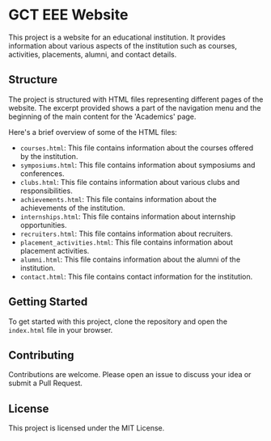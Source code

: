 # GCT EEE Website

This project is a website for an educational institution. It provides information about various aspects of the institution such as courses, activities, placements, alumni, and contact details.

## Structure

The project is structured with HTML files representing different pages of the website. The excerpt provided shows a part of the navigation menu and the beginning of the main content for the 'Academics' page.

Here's a brief overview of some of the HTML files:

- `courses.html`: This file contains information about the courses offered by the institution.
- `symposiums.html`: This file contains information about symposiums and conferences.
- `clubs.html`: This file contains information about various clubs and responsibilities.
- `achievements.html`: This file contains information about the achievements of the institution.
- `internships.html`: This file contains information about internship opportunities.
- `recruiters.html`: This file contains information about recruiters.
- `placement_activities.html`: This file contains information about placement activities.
- `alumni.html`: This file contains information about the alumni of the institution.
- `contact.html`: This file contains contact information for the institution.

## Getting Started

To get started with this project, clone the repository and open the `index.html` file in your browser.

## Contributing

Contributions are welcome. Please open an issue to discuss your idea or submit a Pull Request.

## License

This project is licensed under the MIT License.

